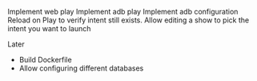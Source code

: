 Implement web play
Implement adb play
Implement adb configuration
Reload on Play to verify intent still exists.
Allow editing a show to pick the intent you want to launch

Later
* Build Dockerfile
* Allow configuring different databases

